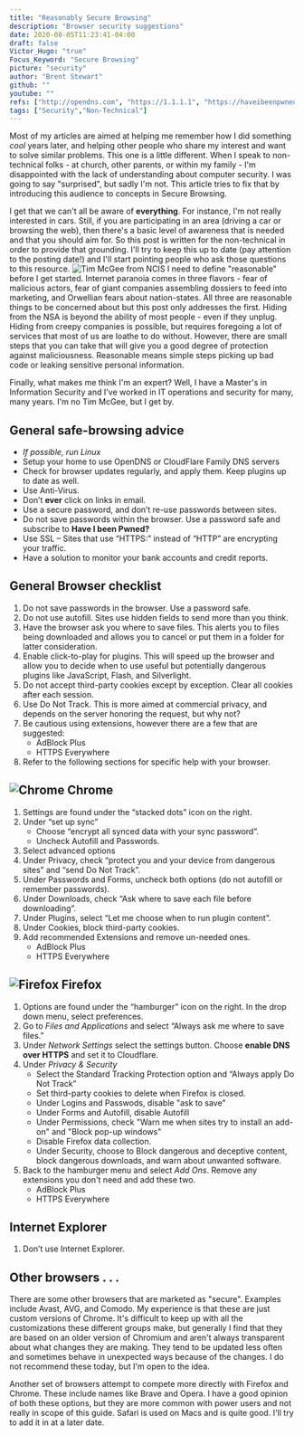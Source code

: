 ```yaml
---
title: "Reasonably Secure Browsing"
description: "Browser security suggestions"
date: 2020-08-05T11:23:41-04:00
draft: false
Victor_Hugo: "true"
Focus_Keyword: "Secure Browsing"
picture: "security"
author: "Brent Stewart"
github: ""
youtube: ""
refs: ["http://opendns.com", "https://1.1.1.1", "https://haveibeenpwned.com/"]
tags: ["Security","Non-Technical"]
---
```

Most of my articles are aimed at helping me remember how I did something _cool_ years later, and helping other people who share my interest and want to solve similar problems.  This one is a little different.  When I speak to non-technical folks - at church, other parents, or within my family - I'm disappointed with the lack of understanding about computer security.  I was going to say "surprised", but sadly I'm not.  This article tries to fix that by introducing this audience to concepts in Secure Browsing.

I get that we can't all be aware of __everything__.  For instance, I'm not really interested in cars.  Still, if you are participating in an area (driving a car or browsing the web), then there's a basic level of awareness that is needed and that you should aim for.  So this post is written for the non-technical in order to provide that grounding.  I'll try to keep this up to date (pay attention to the posting date!) and I'll start pointing people who ask those questions to this resource.
 ![Tim McGee from NCIS](https://upload.wikimedia.org/wikipedia/en/0/09/Timmcgee.jpg#floatleft)
I need to define "reasonable" before I get started.  Internet paranoia comes in three flavors - fear of malicious actors, fear of giant companies assembling dossiers to feed into marketing, and Orwellian fears about nation-states.  All three are reasonable things to be concerned about but this post only addresses the first.  Hiding from the NSA is beyond the ability of most people - even if they unplug.  Hiding from creepy companies is possible, but requires foregoing a lot of services that most of us are loathe to do without.  However, there are small steps that you can take that will give you a good degree of protection against maliciousness.  Reasonable means simple steps picking up bad code or leaking sensitive personal information.

Finally, what makes me think I'm an expert?  Well, I have a Master's in Information Security and I've worked in IT operations and security for many, many years.  I'm no Tim McGee, but I get by.

## General safe-browsing advice
* _If possible, run Linux_
* Setup your home to use OpenDNS or CloudFlare Family DNS servers
* Check for browser updates regularly, and apply them.  Keep plugins up to date as well.
* Use Anti-Virus.
* Don’t __ever__ click on links in email.
* Use a secure password, and don’t re-use passwords between sites.
* Do not save passwords within the browser. Use a password safe and subscribe to __Have I been Pwned?__
* Use SSL – Sites that use “HTTPS:” instead of “HTTP” are encrypting your traffic.
* Have a solution to monitor your bank accounts and credit reports.

## General Browser checklist
1. Do not save passwords in the browser.  Use a password safe.
2. Do not use autofill.  Sites use hidden fields to send more than you think.
3. Have the browser ask you where to save files.  This alerts you to files being downloaded and allows you to cancel or put them in a folder for latter consideration.
4. Enable click-to-play for plugins.  This will speed up the browser and allow you to decide when to use useful but potentially dangerous plugins like JavaScript, Flash, and Silverlight.
5. Do not accept third-party cookies except by exception.  Clear all cookies after each session.
6. Use Do Not Track.  This is more aimed at commercial privacy, and depends on the server honoring the request, but why not?
7. Be cautious using extensions, however there are a few that are suggested:
   * AdBlock Plus
   * HTTPS Everywhere
8. Refer to the following sections for specific help with your browser.

## ![Chrome](https://www.mozilla.org/media/protocol/img/logos/firefox/browser/logo-lg-high-res.fbc7ffbb50fd.png#floatright) Chrome
1. Settings are found under the “stacked dots” icon on the right.
2. Under “set up sync”
   * Choose “encrypt all synced data with your sync password”.
   * Uncheck Autofill and Passwords.
3. Select advanced options
4. Under Privacy, check “protect you and your device from dangerous sites” and “send Do Not Track”.
5. Under Passwords and Forms, uncheck both options (do not autofill or remember passwords).
6. Under Downloads, check “Ask where to save each file before downloading”.
7. Under Plugins, select “Let me choose when to run plugin content”.
8. Under Cookies, block third-party cookies.
9. Add recommended Extensions and remove un-needed ones.
   * AdBlock Plus
   * HTTPS Everywhere

## ![Firefox](https://p1.hiclipart.com/preview/498/1015/635/mozilla-sleek-icons-firefox-256x256-mozilla-firefox-logo-png-clipart.jpg#floatright) Firefox
1. Options are found under the “hamburger” icon on the right.  In the drop down menu, select preferences.
2. Go to _Files and Applications_ and select “Always ask me where to save files.”
3. Under _Network Settings_ select the settings button.  Choose __enable DNS over HTTPS__ and set it to Cloudflare.
3. Under _Privacy & Security_
   * Select the Standard Tracking Protection option and “Always apply Do Not Track”
   * Set third-party cookies to delete when Firefox is closed.
   * Under Logins and Passwods, disable "ask to save"
   * Under Forms and Autofill, disable Autofill
   * Under Permissions, check "Warn me when sites try to install an add-on" and "Block pop-up windows"
   * Disable Firefox data collection.
   * Under Security, choose to Block dangerous and deceptive content, block dangerous downloads, and warn about unwanted software.
7. Back to the hamburger menu and select _Add Ons_.  Remove any extensions you don't need and add these two.
   * AdBlock Plus
   * HTTPS Everywhere

## Internet Explorer
1. Don’t use Internet Explorer.

## Other browsers . . .
There are some other browsers that are marketed as "secure".  Examples include Avast, AVG, and Comodo.  My experience is that these are just custom versions of Chrome.  It's difficult to keep up with all the customizations these different groups make, but generally I find that they are based on an older version of Chromium and aren't always transparent about what changes they are making.  They tend to be updated less often and sometimes behave in unexpected ways because of the changes.  I do not recommend these today, but I'm open to the idea.

Another set of browsers attempt to compete more directly with Firefox and Chrome.  These include names like Brave and Opera.  I have a good opinion of both these options, but they are more common with power users and not really in scope of this guide.  Safari is used on Macs and is quite good.  I'll try to add it in at a later date.